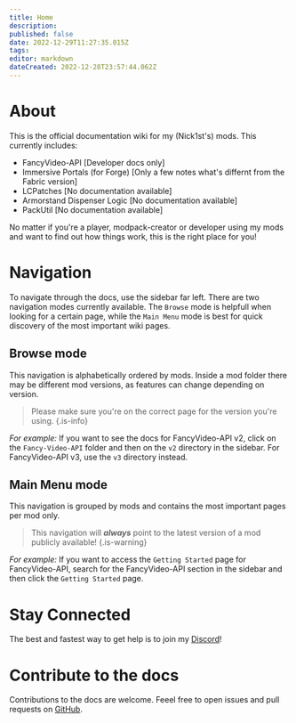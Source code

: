 ```yaml
---
title: Home
description: 
published: false
date: 2022-12-29T11:27:35.015Z
tags: 
editor: markdown
dateCreated: 2022-12-28T23:57:44.062Z
---
```


# About
This is the official documentation wiki for my (Nick1st's) mods. This currently includes:
- FancyVideo-API  [Developer docs only]
- Immersive Portals (for Forge) [Only a few notes what's differnt from the Fabric version]
- LCPatches [No documentation available]
- Armorstand Dispenser Logic [No documentation available]
- PackUtil [No documentation available]

No matter if you're a player, modpack-creator or developer using my mods and want to find out how things work, this is the right place for you!

# Navigation
To navigate through the docs, use the sidebar far left.
There are two navigation modes currently available. The `Browse` mode is helpfull when looking for a certain page, while the `Main Menu` mode is best for quick discovery of the most important wiki pages.

## Browse mode
This navigation is alphabetically ordered by mods. Inside a mod folder there may be different mod versions, as features can change depending on version. 

> Please make sure you're on the correct page for the version you're using.
{.is-info}

_For example:_
If you want to see the docs for FancyVideo-API v2, click on the `Fancy-Video-API` folder and then on the `v2` directory in the sidebar.
For FancyVideo-API v3, use the `v3` directory instead.

## Main Menu mode
This navigation is grouped by mods and contains the most important pages per mod only.

> This navigation will _**always**_ point to the latest version of a mod publicly available!
{.is-warning}

_For example:_
If you want to access the `Getting Started` page for FancyVideo-API, search for the FancyVideo-API section in the sidebar and then click the `Getting Started` page.

# Stay Connected
The best and fastest way to get help is to join my [Discord](https://discord.gg/gxcN94H)!

# Contribute to the docs
Contributions to the docs are welcome. Feeel free to open issues and pull requests on [GitHub](https://github.com/Nick1st/wiki).